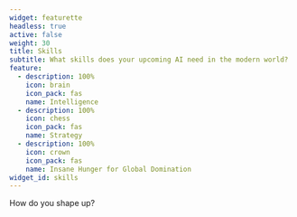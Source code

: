 ```yaml
---
widget: featurette
headless: true
active: false
weight: 30
title: Skills
subtitle: What skills does your upcoming AI need in the modern world?
feature:
  - description: 100%
    icon: brain
    icon_pack: fas
    name: Intelligence
  - description: 100%
    icon: chess
    icon_pack: fas
    name: Strategy
  - description: 100%
    icon: crown
    icon_pack: fas
    name: Insane Hunger for Global Domination
widget_id: skills
---
```

How do you shape up?